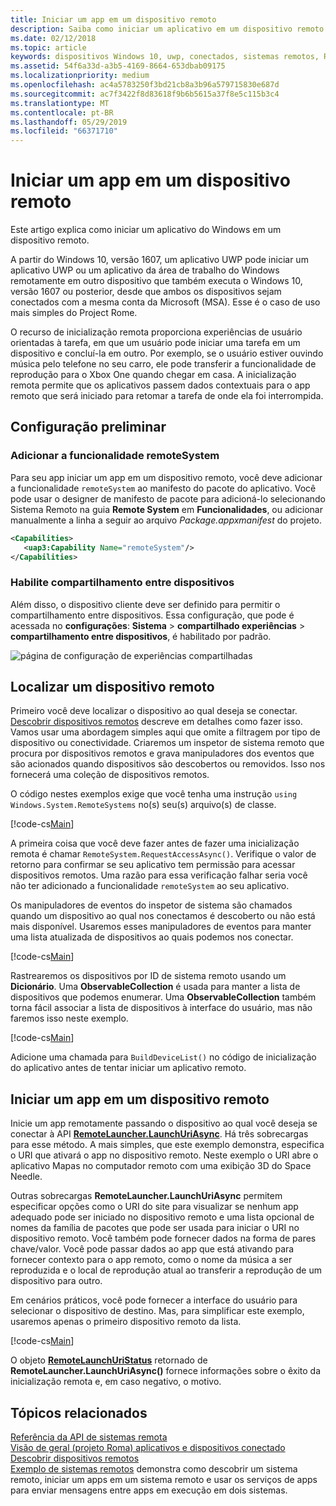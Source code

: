 ```yaml
---
title: Iniciar um app em um dispositivo remoto
description: Saiba como iniciar um aplicativo em um dispositivo remoto usando o projeto Roma.
ms.date: 02/12/2018
ms.topic: article
keywords: dispositivos Windows 10, uwp, conectados, sistemas remotos, Roma, projeto Roma
ms.assetid: 54f6a33d-a3b5-4169-8664-653dbab09175
ms.localizationpriority: medium
ms.openlocfilehash: ac4a5783250f3bd21cb8a3b96a579715830e687d
ms.sourcegitcommit: ac7f3422f8d83618f9b6b5615a37f8e5c115b3c4
ms.translationtype: MT
ms.contentlocale: pt-BR
ms.lasthandoff: 05/29/2019
ms.locfileid: "66371710"
---
```

# <a name="launch-an-app-on-a-remote-device"></a>Iniciar um app em um dispositivo remoto

Este artigo explica como iniciar um aplicativo do Windows em um dispositivo remoto.

A partir do Windows 10, versão 1607, um aplicativo UWP pode iniciar um aplicativo UWP ou um aplicativo da área de trabalho do Windows remotamente em outro dispositivo que também executa o Windows 10, versão 1607 ou posterior, desde que ambos os dispositivos sejam conectados com a mesma conta da Microsoft (MSA). Esse é o caso de uso mais simples do Project Rome.

O recurso de inicialização remota proporciona experiências de usuário orientadas à tarefa, em que um usuário pode iniciar uma tarefa em um dispositivo e concluí-la em outro. Por exemplo, se o usuário estiver ouvindo música pelo telefone no seu carro, ele pode transferir a funcionalidade de reprodução para o Xbox One quando chegar em casa. A inicialização remota permite que os aplicativos passem dados contextuais para o app remoto que será iniciado para retomar a tarefa de onde ela foi interrompida.

## <a name="preliminary-setup"></a>Configuração preliminar

### <a name="add-the-remotesystem-capability"></a>Adicionar a funcionalidade remoteSystem

Para seu app iniciar um app em um dispositivo remoto, você deve adicionar a funcionalidade `remoteSystem` ao manifesto do pacote do aplicativo. Você pode usar o designer de manifesto de pacote para adicioná-lo selecionando Sistema Remoto na guia **Remote System** em **Funcionalidades**, ou adicionar manualmente a linha a seguir ao arquivo _Package.appxmanifest_ do projeto.

``` xml
<Capabilities>
   <uap3:Capability Name="remoteSystem"/>
</Capabilities>
```

### <a name="enable-cross-device-sharing"></a>Habilite compartilhamento entre dispositivos

Além disso, o dispositivo cliente deve ser definido para permitir o compartilhamento entre dispositivos. Essa configuração, que pode é acessada no **configurações**: **Sistema** > **compartilhado experiências** > **compartilhamento entre dispositivos**, é habilitado por padrão. 

![página de configuração de experiências compartilhadas](images/shared-experiences-settings.png)

## <a name="find-a-remote-device"></a>Localizar um dispositivo remoto

Primeiro você deve localizar o dispositivo ao qual deseja se conectar. [Descobrir dispositivos remotos](discover-remote-devices.md) descreve em detalhes como fazer isso. Vamos usar uma abordagem simples aqui que omite a filtragem por tipo de dispositivo ou conectividade. Criaremos um inspetor de sistema remoto que procura por dispositivos remotos e grava manipuladores dos eventos que são acionados quando dispositivos são descobertos ou removidos. Isso nos fornecerá uma coleção de dispositivos remotos.

O código nestes exemplos exige que você tenha uma instrução `using Windows.System.RemoteSystems` no(s) seu(s) arquivo(s) de classe.

[!code-cs[Main](./code/RemoteLaunchScenario/MainPage.xaml.cs#SnippetBuildDeviceList)]

A primeira coisa que você deve fazer antes de fazer uma inicialização remota é chamar `RemoteSystem.RequestAccessAsync()`. Verifique o valor de retorno para confirmar se seu aplicativo tem permissão para acessar dispositivos remotos. Uma razão para essa verificação falhar seria você não ter adicionado a funcionalidade `remoteSystem` ao seu aplicativo.

Os manipuladores de eventos do inspetor de sistema são chamados quando um dispositivo ao qual nos conectamos é descoberto ou não está mais disponível. Usaremos esses manipuladores de eventos para manter uma lista atualizada de dispositivos ao quais podemos nos conectar.

[!code-cs[Main](./code/RemoteLaunchScenario/MainPage.xaml.cs#SnippetEventHandlers)]


Rastrearemos os dispositivos por ID de sistema remoto usando um **Dicionário**. Uma **ObservableCollection** é usada para manter a lista de dispositivos que podemos enumerar. Uma **ObservableCollection** também torna fácil associar a lista de dispositivos à interface do usuário, mas não faremos isso neste exemplo.

[!code-cs[Main](./code/RemoteLaunchScenario/MainPage.xaml.cs#SnippetMembers)]

Adicione uma chamada para `BuildDeviceList()` no código de inicialização do aplicativo antes de tentar iniciar um aplicativo remoto.

## <a name="launch-an-app-on-a-remote-device"></a>Iniciar um app em um dispositivo remoto

Inicie um app remotamente passando o dispositivo ao qual você deseja se conectar à API [**RemoteLauncher.LaunchUriAsync**](https://docs.microsoft.com/uwp/api/windows.system.remotelauncher.launchuriasync). Há três sobrecargas para esse método. A mais simples, que este exemplo demonstra, especifica o URI que ativará o app no dispositivo remoto. Neste exemplo o URI abre o aplicativo Mapas no computador remoto com uma exibição 3D do Space Needle.

Outras sobrecargas **RemoteLauncher.LaunchUriAsync** permitem especificar opções como o URI do site para visualizar se nenhum app adequado pode ser iniciado no dispositivo remoto e uma lista opcional de nomes da família de pacotes que pode ser usada para iniciar o URI no dispositivo remoto. Você também pode fornecer dados na forma de pares chave/valor. Você pode passar dados ao app que está ativando para fornecer contexto para o app remoto, como o nome da música a ser reproduzida e o local de reprodução atual ao transferir a reprodução de um dispositivo para outro.

Em cenários práticos, você pode fornecer a interface do usuário para selecionar o dispositivo de destino. Mas, para simplificar este exemplo, usaremos apenas o primeiro dispositivo remoto da lista.

[!code-cs[Main](./code/RemoteLaunchScenario/MainPage.xaml.cs#SnippetRemoteUriLaunch)]

O objeto [**RemoteLaunchUriStatus**](https://docs.microsoft.com/uwp/api/windows.system.remotelaunchuristatus) retornado de **RemoteLauncher.LaunchUriAsync()** fornece informações sobre o êxito da inicialização remota e, em caso negativo, o motivo.

## <a name="related-topics"></a>Tópicos relacionados

[Referência da API de sistemas remota](https://docs.microsoft.com/uwp/api/Windows.System.RemoteSystems)  
[Visão de geral (projeto Roma) aplicativos e dispositivos conectado](connected-apps-and-devices.md)  
[Descobrir dispositivos remotos](discover-remote-devices.md)  
[Exemplo de sistemas remotos](https://github.com/Microsoft/Windows-universal-samples/tree/dev/Samples/RemoteSystems) demonstra como descobrir um sistema remoto, iniciar um apps em um sistema remoto e usar os serviços de apps para enviar mensagens entre apps em execução em dois sistemas.
